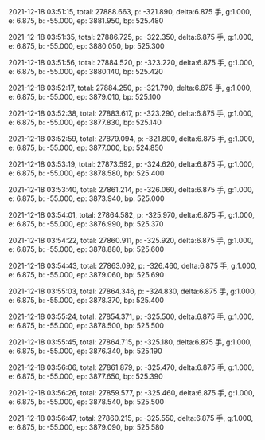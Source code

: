 2021-12-18 03:51:15, total: 27888.663, p: -321.890, delta:6.875 手, g:1.000, e: 6.875, b: -55.000, ep: 3881.950, bp: 525.480

2021-12-18 03:51:35, total: 27886.725, p: -322.350, delta:6.875 手, g:1.000, e: 6.875, b: -55.000, ep: 3880.050, bp: 525.300

2021-12-18 03:51:56, total: 27884.520, p: -323.220, delta:6.875 手, g:1.000, e: 6.875, b: -55.000, ep: 3880.140, bp: 525.420

2021-12-18 03:52:17, total: 27884.250, p: -321.790, delta:6.875 手, g:1.000, e: 6.875, b: -55.000, ep: 3879.010, bp: 525.100

2021-12-18 03:52:38, total: 27883.617, p: -323.290, delta:6.875 手, g:1.000, e: 6.875, b: -55.000, ep: 3877.830, bp: 525.140

2021-12-18 03:52:59, total: 27879.094, p: -321.800, delta:6.875 手, g:1.000, e: 6.875, b: -55.000, ep: 3877.000, bp: 524.850

2021-12-18 03:53:19, total: 27873.592, p: -324.620, delta:6.875 手, g:1.000, e: 6.875, b: -55.000, ep: 3878.580, bp: 525.400

2021-12-18 03:53:40, total: 27861.214, p: -326.060, delta:6.875 手, g:1.000, e: 6.875, b: -55.000, ep: 3873.940, bp: 525.000

2021-12-18 03:54:01, total: 27864.582, p: -325.970, delta:6.875 手, g:1.000, e: 6.875, b: -55.000, ep: 3876.990, bp: 525.370

2021-12-18 03:54:22, total: 27860.911, p: -325.920, delta:6.875 手, g:1.000, e: 6.875, b: -55.000, ep: 3878.880, bp: 525.600

2021-12-18 03:54:43, total: 27863.092, p: -326.460, delta:6.875 手, g:1.000, e: 6.875, b: -55.000, ep: 3879.060, bp: 525.690

2021-12-18 03:55:03, total: 27864.346, p: -324.830, delta:6.875 手, g:1.000, e: 6.875, b: -55.000, ep: 3878.370, bp: 525.400

2021-12-18 03:55:24, total: 27854.371, p: -325.500, delta:6.875 手, g:1.000, e: 6.875, b: -55.000, ep: 3878.500, bp: 525.500

2021-12-18 03:55:45, total: 27864.715, p: -325.180, delta:6.875 手, g:1.000, e: 6.875, b: -55.000, ep: 3876.340, bp: 525.190

2021-12-18 03:56:06, total: 27861.879, p: -325.470, delta:6.875 手, g:1.000, e: 6.875, b: -55.000, ep: 3877.650, bp: 525.390

2021-12-18 03:56:26, total: 27859.577, p: -325.460, delta:6.875 手, g:1.000, e: 6.875, b: -55.000, ep: 3878.540, bp: 525.500

2021-12-18 03:56:47, total: 27860.215, p: -325.550, delta:6.875 手, g:1.000, e: 6.875, b: -55.000, ep: 3879.090, bp: 525.580